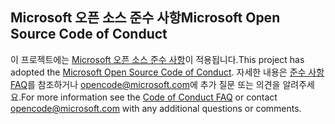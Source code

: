## <a name="microsoft-open-source-code-of-conduct"></a><span data-ttu-id="a577c-101">Microsoft 오픈 소스 준수 사항</span><span class="sxs-lookup"><span data-stu-id="a577c-101">Microsoft Open Source Code of Conduct</span></span>
<span data-ttu-id="a577c-102">이 프로젝트에는 [Microsoft 오픈 소스 준수 사항](https://opensource.microsoft.com/codeofconduct/)이 적용됩니다.</span><span class="sxs-lookup"><span data-stu-id="a577c-102">This project has adopted the [Microsoft Open Source Code of Conduct](https://opensource.microsoft.com/codeofconduct/).</span></span>
<span data-ttu-id="a577c-103">자세한 내용은 [준수 사항 FAQ](https://opensource.microsoft.com/codeofconduct/faq/)를 참조하거나 [opencode@microsoft.com](mailto:opencode@microsoft.com)에 추가 질문 또는 의견을 알려주세요.</span><span class="sxs-lookup"><span data-stu-id="a577c-103">For more information see the [Code of Conduct FAQ](https://opensource.microsoft.com/codeofconduct/faq/) or contact [opencode@microsoft.com](mailto:opencode@microsoft.com) with any additional questions or comments.</span></span>